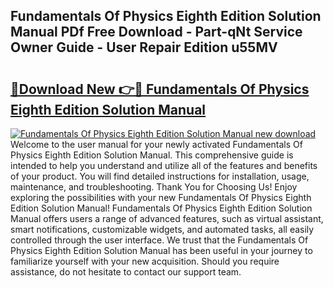 ## Fundamentals Of Physics Eighth Edition Solution Manual PDf Free Download - Part-qNt Service Owner Guide - User Repair Edition u55MV

# <h2><a href="http://bc65464.oget.top/?id=Fundamentals+Of+Physics+Eighth+Edition+Solution+Manual">🔗Download New 👉🔴 Fundamentals Of Physics Eighth Edition Solution Manual</a></h2>

[![Fundamentals Of Physics Eighth Edition Solution Manual new download](https://i.imgur.com/5g1atiW.png)](http://bc65464.oget.top/?id=Fundamentals+Of+Physics+Eighth+Edition+Solution+Manual)
Welcome to the user manual for your newly activated Fundamentals Of Physics Eighth Edition Solution Manual. This comprehensive guide is intended to help you understand and utilize all of the features and benefits of your product. You will find detailed instructions for installation, usage, maintenance, and troubleshooting. Thank You for Choosing Us! Enjoy exploring the possibilities with your new Fundamentals Of Physics Eighth Edition Solution Manual! Fundamentals Of Physics Eighth Edition Solution Manual offers users a range of advanced features, such as virtual assistant, smart notifications, customizable widgets, and automated tasks, all easily controlled through the user interface. We trust that the Fundamentals Of Physics Eighth Edition Solution Manual has been useful in your journey to familiarize yourself with your new acquisition. Should you require assistance, do not hesitate to contact our support team.

